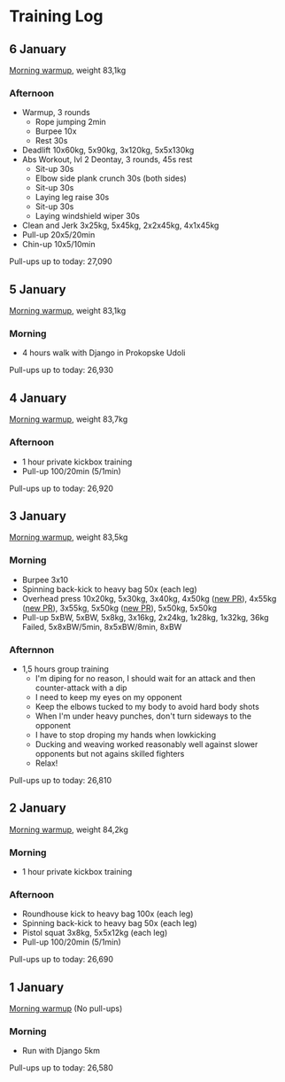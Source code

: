 # Training Log

## 6 January
[Morning warmup](/articles/morning-routine), weight 83,1kg

### Afternoon
- Warmup, 3 rounds
  - Rope jumping 2min
  - Burpee 10x
  - Rest 30s
- Deadlift 10x60kg, 5x90kg, 3x120kg, 5x5x130kg
- Abs Workout, lvl 2 Deontay, 3 rounds, 45s rest
  - Sit-up 30s
  - Elbow side plank crunch 30s (both sides)
  - Sit-up 30s
  - Laying leg raise 30s
  - Sit-up 30s
  - Laying windshield wiper 30s
- Clean and Jerk 3x25kg, 5x45kg, 2x2x45kg, 4x1x45kg
- Pull-up 20x5/20min
- Chin-up 10x5/10min

Pull-ups up to today: 27,090


## 5 January
[Morning warmup](/articles/morning-routine), weight 83,1kg

### Morning
- 4 hours walk with Django in Prokopske Udoli

Pull-ups up to today: 26,930


## 4 January
[Morning warmup](/articles/morning-routine), weight 83,7kg

### Afternoon
- 1 hour private kickbox training
- Pull-up 100/20min (5/1min)

Pull-ups up to today: 26,920


## 3 January
[Morning warmup](/articles/morning-routine), weight 83,5kg

### Morning
- Burpee 3x10
- Spinning back-kick to heavy bag 50x (each leg)
- Overhead press 10x20kg, 5x30kg, 3x40kg, 4x50kg ([new PR](/personal-records)), 4x55kg ([new PR](/personal-records)), 3x55kg, 5x50kg ([new PR](/personal-records)), 5x50kg, 5x50kg
- Pull-up 5xBW, 5xBW, 5x8kg, 3x16kg, 2x24kg, 1x28kg, 1x32kg, 36kg Failed, 5x8xBW/5min, 8x5xBW/8min, 8xBW

### Afternnon
- 1,5 hours group training
  - I'm diping for no reason, I should wait for an attack and then counter-attack with a dip
  - I need to keep my eyes on my opponent
  - Keep the elbows tucked to my body to avoid hard body shots
  - When I'm under heavy punches, don't turn sideways to the opponent
  - I have to stop droping my hands when lowkicking
  - Ducking and weaving worked reasonably well against slower opponents but not agains skilled fighters
  - Relax!

Pull-ups up to today: 26,810


## 2 January
[Morning warmup](/articles/morning-routine), weight 84,2kg

### Morning
- 1 hour private kickbox training

### Afternoon
- Roundhouse kick to heavy bag 100x (each leg)
- Spinning back-kick to heavy bag 50x (each leg)
- Pistol squat 3x8kg, 5x5x12kg (each leg)
- Pull-up 100/20min (5/1min)

Pull-ups up to today: 26,690


## 1 January
[Morning warmup](/articles/morning-routine) (No pull-ups)

### Morning
- Run with Django 5km

Pull-ups up to today: 26,580
